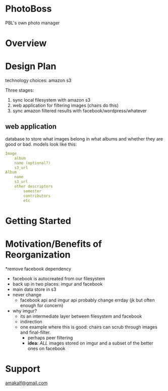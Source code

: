 # PhotoBoss
PBL's own photo manager

# Overview

# Design Plan

technology choices:
amazon s3


Three stages: 
1. sync local filesystem with amazon s3
2. web application for filtering images (chairs do this)
3. sync amazon filtered results with facebook/wordpress/whatever

## web application

database to store what images belong in what albums and whether they are good or bad.
models look like this:

```yaml
Image
	album
	name (optional?)
	s3_url
Album
	name
	s3_url
	other descriptors
		semester
		contributors
		etc
```

# Getting Started

# Motivation/Benefits of Reorganization
*remove facebook dependency
* facebook is autocreated from our filesystem
* back up in two places: imgur and facebook
* main data store in s3
* never change
	* facebook api and imgur api probably change errday (jk but often enough for concern)
* why imgur?
	* its an intermediate layer between filesystem and facebook
	* indirection
	* one example where this is good: chairs can scrub through images and final-filter. 
		* perhaps peer filtering
		* __idea:__ _ALL_ images stored on imgur and a subset of the better ones on facebook

# Support
amakalf@gmail.com
